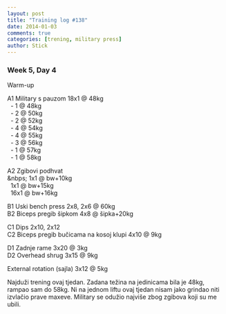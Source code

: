 ```yaml
---
layout: post
title: "Training log #138"
date: 2014-01-03
comments: true
categories: [trening, military press]
author: Stick
---
```


### Week 5, Day 4  

Warm-up  

A1 Military s pauzom 18x1 @ 48kg    
&nbsp; - 1 @ 48kg    
&nbsp; - 2 @ 50kg    
&nbsp; - 2 @ 52kg    
&nbsp; - 4 @ 54kg    
&nbsp; - 4 @ 55kg    
&nbsp; - 3 @ 56kg   
&nbsp; - 1 @ 57kg   
&nbsp; - 1 @ 58kg   

A2 Zgibovi podhvat  
&nbps; 1x1 @ bw+10kg  
&nbsp; 1x1 @ bw+15kg  
&nbsp; 16x1 @ bw+16kg  
 
B1 Uski bench press 2x8, 2x6 @ 60kg  
B2 Biceps pregib šipkom 4x8 @ šipka+20kg  

C1 Dips 2x10, 2x12    
C2 Biceps pregib bučicama na kosoj klupi 4x10 @ 9kg  

D1 Zadnje rame 3x20 @ 3kg  
D2 Overhead shrug 3x15 @ 9kg  

External rotation (sajla) 3x12 @ 5kg  

Najduži trening ovaj tjedan. Zadana težina na jedinicama bila je 48kg, rampao sam do 58kg. Ni na jednom liftu ovaj tjedan nisam jako grindao niti izvlačio prave maxeve. Military se odužio najviše zbog zgibova koji su me ubili.